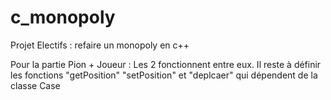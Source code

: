 # c_monopoly
Projet Electifs : refaire un monopoly en c++

Pour la partie Pion + Joueur : 
  Les 2 fonctionnent entre eux. Il reste à définir les fonctions "getPosition" "setPosition" et "deplcaer" qui dépendent de la classe Case
